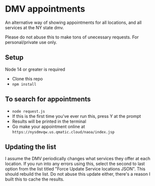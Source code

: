 # DMV appointments

An alternative way of showing appointments for all locations, and all services at the NY state dmv.

Please do not abuse this to make tons of unecessary requests. For personal/private use only.

## Setup

Node 14 or greater is required

* Clone this repo
* `npm install`

## To search for appointments
* `node request.js`
* If this is the first time you've ever run this, press Y at the prompt
* Results will be printed in the terminal
* Go make your appointment online at `https://nysdmvqw.us.qmatic.cloud/naoa/index.jsp`


## Updating the list
I assume the DMV periodically changes what services they offer at each location. If you run into any errors using this, select the second to last option from the list titled "Force Update Service locations JSON". This should rebuild the list. Do not abuse this update either, there's a reason I built this to cache the results.
